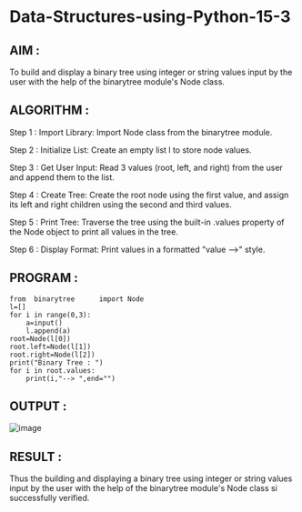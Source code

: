 # Data-Structures-using-Python-15-3

## AIM :

To build and display a binary tree using integer or string values input by the user with the help of the binarytree module's Node class.

## ALGORITHM :

Step 1 : Import Library: Import Node class from the binarytree module.

Step 2 : Initialize List: Create an empty list l to store node values.

Step 3 : Get User Input: Read 3 values (root, left, and right) from the user and append them to the list.

Step 4 : Create Tree: Create the root node using the first value, and assign its left and right children using the second and third values.

Step 5 : Print Tree: Traverse the tree using the built-in .values property of the Node object to print all values in the tree.

Step 6 : Display Format: Print values in a formatted "value -->" style.

## PROGRAM :

```
from  binarytree      import Node
l=[]
for i in range(0,3):
    a=input()
    l.append(a)
root=Node(l[0])
root.left=Node(l[1])
root.right=Node(l[2])
print("Binary Tree : ")
for i in root.values:
    print(i,"--> ",end="")
```

## OUTPUT : 

![image](https://github.com/user-attachments/assets/c66967dd-320f-4902-85fa-844abfbb0f9c)

## RESULT : 

Thus the building and displaying a binary tree using integer or string values input by the user with the help of the binarytree module's Node class si successfully verified.
